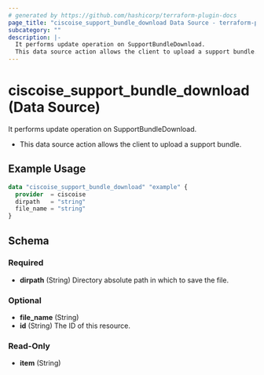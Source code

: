 ```yaml
---
# generated by https://github.com/hashicorp/terraform-plugin-docs
page_title: "ciscoise_support_bundle_download Data Source - terraform-provider-ciscoise"
subcategory: ""
description: |-
  It performs update operation on SupportBundleDownload.
  This data source action allows the client to upload a support bundle.
---
```


# ciscoise_support_bundle_download (Data Source)

It performs update operation on SupportBundleDownload.

- This data source action allows the client to upload a support bundle.

## Example Usage

```terraform
data "ciscoise_support_bundle_download" "example" {
  provider  = ciscoise
  dirpath   = "string"
  file_name = "string"
}
```

<!-- schema generated by tfplugindocs -->
## Schema

### Required

- **dirpath** (String) Directory absolute path in which to save the file.

### Optional

- **file_name** (String)
- **id** (String) The ID of this resource.

### Read-Only

- **item** (String)


